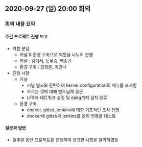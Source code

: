 ## 2020-09-27 (일) 20:00 회의
### 회의 내용 요약
#### 주간 프로젝트 진행 보고
- 역할 분담
  - 커널 & 환경 구축으로 역할을 나누어 진행
  - 커널 : 김기서, 노무승, 백송선
  - 환경 구축 : 김청준, 이안나
- 진행 사항
  - 커널
    - 커널 빌드와 관련하여 kernel configuration의 메뉴를 조사함
    - 모르는 것에 대해 멘토님께 질문
    - LFS에 네트워크 설정 및 dpkg까지 설치 완료
  - 환경 구축
    - docker, gitlab, jenkins에 대한 기초적인 조사 진행
    - docker에 gitlab과 jenkins를 올려 연동을 테스트

#### 질문과 답변
- 일주일 동안 프로젝트를 진행하며 궁금한 사항을 질의하였음
